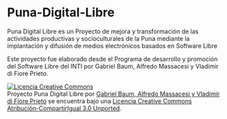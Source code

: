 Puna-Digital-Libre
==================
Puna Digital Libre es un Proyecto de mejora y transformación de las actividades productivas y socioculturales de la Puna
mediante la implantación y difusión de medios electrónicos basados en Software Libre

Este proyecto fue elaborado desde el Programa de desarrollo y promoción del Software Libre del INTI por Gabriel Baum, Alfredo Massacesi y Vladimir di Fiore Prieto.

<a rel="license" href="http://creativecommons.org/licenses/by-sa/3.0/deed.es_AR"><img alt="Licencia Creative Commons" style="border-width:0" src="http://i.creativecommons.org/l/by-sa/3.0/80x15.png" /></a><br /><span xmlns:dct="http://purl.org/dc/terms/" property="dct:title">Proyecto Puna Digital Libre</span> por <a xmlns:cc="http://creativecommons.org/ns#" href="https://github.com/vdifiore/Puna-Digital-Libre" property="cc:attributionName" rel="cc:attributionURL">Gabriel Baum, Alfredo Massacesi y Vladimir di Fiore Prieto</a> se encuentra bajo una <a rel="license" href="http://creativecommons.org/licenses/by-sa/3.0/deed.es_AR">Licencia Creative Commons Atribución-CompartirIgual 3.0 Unported</a>.
